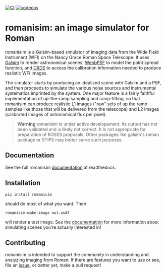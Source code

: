 [![CI](https://github.com/spacetelescope/romanisim/actions/workflows/ci.yml/badge.svg)](https://github.com/spacetelescope/romanisim/actions/workflows/ci.yml) [![codecov](https://codecov.io/gh/spacetelescope/romanisim/branch/main/graph/badge.svg?token=pkoLtQOa2v)](https://codecov.io/gh/spacetelescope/romanisim)

# romanisim: an image simulator for Roman

romanisim is a Galsim-based simulator of imaging data from the Wide
Field Instrument (WFI) on the Nancy Grace Roman Space Telescope.  It uses
[Galsim](https://galsim-developers.github.io/GalSim/_build/html/overview.html)
to render astronomical scenes,
[WebbPSF](https://galsim-developers.github.io/GalSim/_build/html/overview.html)
to model the point spread function, and
[CRDS](https://github.com/spacetelescope/crds) to access the
calibration information needed to produce realistic WFI images.

The simulator starts by producing an idealized scene with Galsim and a
PSF, and then proceeds to simulate the various noise sources and
instrumental systematics imprinted by the system.  One major feature
is a fairly faithful implementation of up-the-ramp sampling and
ramp-fitting, so that romanisim can produce realistic L1 images ("raw" sets
of up the ramp samples like those that will be delivered from the telescope) and
L2 images (calibrated images of astronomical flux per pixel).

> **Warning**
> romanisim is under active developement.  Its output has not been validated and is likely not correct.  It is not appropriate for preparation of ROSES proposals.  Other packages like galsim's roman package or STIPS may better serve such purposes.

## Documentation

See the full romanisim [documentation](https://romanisim.readthedocs.org) at readthedocs.

## Installation

    pip install romanisim

should do most of what you want.  Then

    romanisim-make-image out.asdf

will render a test image.  See the
[documentation](https://romanisim.readthedocs.org) for more
information about simulating scenes you're actually interested in!

## Contributing

romanisim is intended to support the community in understanding and
analyzing imaging from Roman.  If there are features you want to use or
see, file an
[issue](https://github.com/spacetelescope/romanisim/issues), or better
yet, make a pull request!
